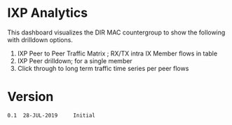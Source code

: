 # IXP Analytics

This dashboard visualizes the DIR MAC countergroup to show the following with drilldown options.

 1. IXP Peer to Peer Traffic Matrix ; RX/TX intra IX Member  flows  in table
 2. IXP Peer drilldown; for a single member
 3. Click through to long term traffic time series per peer flows 


# Version

````
0.1  28-JUL-2019     Initial  

````

